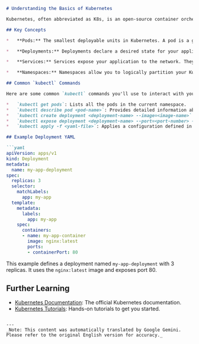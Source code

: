 ```markdown
# Understanding the Basics of Kubernetes

Kubernetes, often abbreviated as K8s, is an open-source container orchestration platform that automates many of the processes involved in deploying, scaling, and managing containerized applications. It groups containers that make up an application into logical units for easy management and discovery.

## Key Concepts

*   **Pods:** The smallest deployable units in Kubernetes. A pod is a group of one or more containers, sharing storage and network, and a specification for how to run the containers.

*   **Deployments:** Deployments declare a desired state for your application. They manage the deployment of pods, ensuring that the desired number of replicas are running. Deployments are declarative, meaning you specify what you want, and Kubernetes figures out how to achieve it.

*   **Services:** Services expose your application to the network. They provide a single IP address and DNS name for a set of pods. Services allow you to access your application without needing to know the individual IP addresses of the pods.

*   **Namespaces:** Namespaces allow you to logically partition your Kubernetes cluster into multiple virtual clusters. This is useful for organizing resources across different teams or environments.

## Common `kubectl` Commands

Here are some common `kubectl` commands you'll use to interact with your Kubernetes cluster:

*   `kubectl get pods`: Lists all the pods in the current namespace.
*   `kubectl describe pod <pod-name>`: Provides detailed information about a specific pod.
*   `kubectl create deployment <deployment-name> --image=<image-name>`: Creates a new deployment.
*   `kubectl expose deployment <deployment-name> --port=<port-number> --type=LoadBalancer`: Exposes a deployment as a service.
*   `kubectl apply -f <yaml-file>`: Applies a configuration defined in a YAML file.

## Example Deployment YAML

```yaml
apiVersion: apps/v1
kind: Deployment
metadata:
  name: my-app-deployment
spec:
  replicas: 3
  selector:
    matchLabels:
      app: my-app
  template:
    metadata:
      labels:
        app: my-app
    spec:
      containers:
      - name: my-app-container
        image: nginx:latest
        ports:
        - containerPort: 80
```

This example defines a deployment named `my-app-deployment` with 3 replicas. It uses the `nginx:latest` image and exposes port 80.

## Further Learning

*   [Kubernetes Documentation](https://kubernetes.io/docs/): The official Kubernetes documentation.
*   [Kubernetes Tutorials](https://kubernetes.io/docs/tutorials/): Hands-on tutorials to get you started.
```

---
_Note: This content was automatically translated by Google Gemini. Please refer to the original English version for accuracy._